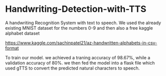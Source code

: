 # Handwriting-Detection-with-TTS
A handwriting Recognition System with text to speech.
We used the already existing MNIST dataset for the numbers 0-9 and then also a free kaggle alphabet dataset

https://www.kaggle.com/sachinpatel21/az-handwritten-alphabets-in-csv-format

To train our model.
we achieved a traning accuracy of 98.67%, while a validation accuracy of 80%.
we then fed the model into a flask file which used gTTS to convert the predicted natural characters to speech.
